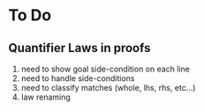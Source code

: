 # To Do

## Quantifier Laws in proofs

1. need to show goal side-condition on each line
2. need to handle side-conditions
3. need to classify matches (whole, lhs, rhs, etc...)
4. law renaming
